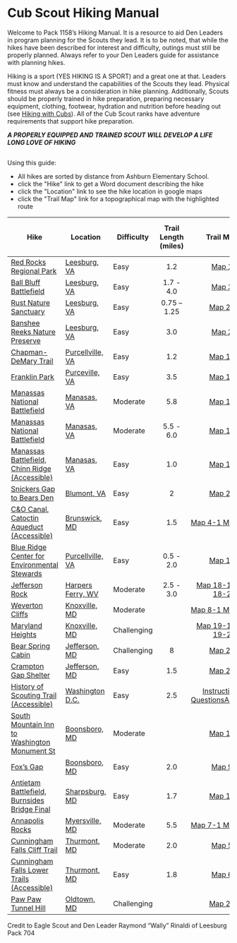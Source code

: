 # Cub Scout Hiking Manual
Welcome to Pack 1158’s Hiking Manual. It is a resource to aid Den Leaders in program planning for the Scouts they lead. It is to be noted, that while the hikes have been described for interest and difficulty, outings must still be properly planned. Always refer to your Den Leaders guide for assistance with planning hikes.

Hiking is a sport (YES HIKING IS A SPORT) and a great one at that. Leaders must know and understand the capabilities of the Scouts they lead. Physical fitness must always be a consideration in hike planning. Additionally, Scouts should be properly trained in hike preparation, preparing necessary equipment, clothing, footwear, hydration and nutrition before heading out (see [Hiking with Cubs](HIKING%20with%20CUBS.doc)). All of the Cub Scout ranks have adventure requirements that support hike preparation. 

***A PROPERLY EQUIPPED AND TRAINED SCOUT WILL DEVELOP A LIFE LONG LOVE OF HIKING***
##

Using this guide:
- All hikes are sorted by distance from Ashburn Elementary School.
- click the "Hike" link to get a Word document describing the hike
- click the "Location" link to see the hike location in google maps
- click the "Trail Map" link for a topographical map with the highlighted route

 Hike | Location | Difficulty | Trail Length (miles) | Trail Map | Distance from AES (miles) 
 ---- | ------ | ---------- | :----------: | :-------: | :---------------: 
[Red Rocks Regional Park](Red%20Rocks%20Hike1.docx)  |	[Leesburg, VA](https://goo.gl/maps/8cJeH6c84VEBmzQx5)  |	Easy |	1.2 |	[Map 1](RedRockMap1-1.pdf)	| 6.5
[Ball Bluff Battlefield](Balls%20Bluff%20Hike3.docx)|	[Leesburg, VA](https://goo.gl/maps/azUUyzDnhqj7PaUE7)|	Easy |	1.7 - 4.0	| [Map 3](Balls%20Bluff%20Map3-1.pdf) |	9
[Rust Nature Sanctuary](Rust%20Nature%20Sanctuary%20Hike%2024.docx)|	[Leesburg, VA](https://goo.gl/maps/Nhe11a2EFkFeD6Lj8)| 	Easy	|0.75 – 1.25  |	[Map 24](Rust%20Nature%20Sanctuary%20Map24-1.pdf)	| 11
[Banshee Reeks Nature Preserve](Banshee%20Reeks%20Hike2.docx)|	[Leesburg, VA](https://goo.gl/maps/BCDHZ4iGSeVgcQs66)|	Easy |	3.0|	[Map 2](Banshee%20Reeks%20Map2-1.jpg)|	14
[Chapman-DeMary Trail](Chapman%20Demary%20hike17.docx)|	[Purcellville, VA](https://goo.gl/maps/vN9e57YvkDqTVTTdA)|	Easy|1.2|		[Map 17](chapman-demary%20map%2017-1.pdf) |	18	
[	Franklin Park	](Franklin%20Park%20Hike10.docx)|	[	Purceville, VA	](	https://goo.gl/maps/w34EFDK7r8khkwBD7	)|	Easy	|	3.5	|	[Map	10	](Franklin%20Park%20Map10-1.PDF)|	22
[	Manassas National Battlefield](Manassas%20Battlefield%20Hike11.docx)|	[	Manasas, VA	](	https://goo.gl/maps/6ogTNwg6VwdNoFgD9	)|	Moderate	|	5.8	|	[Map	11	](Manassas%20Battlefield%20Map11-1.pdf)|24
[	Manassas National Battlefield	](Manassas%20Battlefield%20Hike12.docx)|	[	Manasas, VA	](	https://goo.gl/maps/6ogTNwg6VwdNoFgD9	)|	Moderate	|	5.5 - 6.0	|	[Map	12	](Manassas%20Battlefield%20Map11-1.pdf)|	24
[	Manassas Battlefield, Chinn Ridge (Accessible)	](Manassas%20Battlefield%20Hike13.docx)|	[	Manasas, VA	](	https://goo.gl/maps/6ogTNwg6VwdNoFgD9	)|	Easy	|	1.0	|	[Map	13	](Manassas%20Battlefield%20Map11-1.pdf)|	24
[	Snickers Gap to Bears Den	](Bears%20Den%20Hike%2022.docx)|	[	Blumont, VA	](	https://goo.gl/maps/kCJB2LmNn8C48Hkb9	)|	Easy	|	2	|	[Map	22	](Bears%20Den%20Map%2022-1.pdf)|	26
[	C&O Canal, Catoctin Aqueduct (Accessible)	](Catoctin%20Aqueduct%20Hike4.docx)|	[	Brunswick, MD  	](	https://goo.gl/maps/neBuhf3RjoRixKZK7	)|	Easy	|	1.5	|	[Map	4-1	](Catoctin%20Aqueduct%20Map4-1.pdf) [Map 4-2](Catoctin%20Aqueduct%20Map4-2.pdf)|	27
[	Blue Ridge Center for Environmental Stewards	](Blue%20Ridge%20Center%20hike16.docx)|	[	Purcellville, VA	](	https://goo.gl/maps/rchh8ifr3kr1ZmjG7	)|	Easy	|	0.5 - 2.0	|	[Map	16	](Blue%20Ridge%20Center%20map16-1.pdf)|	28
[	Jefferson Rock	](Harpers%20Ferry%20Jefferson%20Rock%20Hike18.docx)|	[	Harpers Ferry, WV	](	https://goo.gl/maps/jQ6cbm5XJYDzeV1v5	)|	Moderate	|2.5 - 3.0		|	[Map	18-1	](Harpers%20Ferry%20Jefferson%20Rock%20Map%2018-1.pdf) [Map 18-2](Harpers%20Ferry%20Jefferson%20Rock%20Map%2018-2.pdf)|	32
[	Weverton Cliffs	](Weverton%20Cliffs%20Hike8.docx)|	[	Knoxville, MD	](	https://goo.gl/maps/HSMoFX8aWzEf6jY1A	)|	Moderate	|		|	[Map	8-1	](Weverton%20Cliffs%20Map%208-1.pdf)[Map 8-2](Weverton%20Cliffs%20Hike8-1.pdf)|	32.4
[	Maryland Heights	](Maryland%20Heights%20Hike19.docx)|	[	Knoxville, MD 	](	https://goo.gl/maps/xHPMeuxrXqhfBkrXA	)|	Challenging	|		|	[Map	19-1	](Maryland%20Heights%20Map%2019-1.pdf)[Map 19-2](Maryland%20Heights%20Map%2019-2.pdf)|	33
[	Bear Spring Cabin	](Bear%20Spring%20Cabin%20Hike20.docx)|	[	Jefferson, MD	](	https://goo.gl/maps/eSrjZ9TdWZsqQvAcA	)|	Challenging	|	8	|	[Map	20	](Bear%20Spring%20Cabin%20Map%2020-1.pdf)|	34
[	Crampton Gap Shelter	](Crampton%20Gap%20Hike%2021.docx)|	[	Jefferson, MD	](	https://goo.gl/maps/eSrjZ9TdWZsqQvAcA	)|	Easy	|	1.5	|	[Map	21	](Bear%20Spring%20Cabin%20Map%2020-1.pdf)|	34
[	History of Scouting Trail (Accessible)	](HOST%20Hike23.docx)|	[	Washington D.C.	](	https://goo.gl/maps/e6cL99hArbCjfg4c9	)|	Easy	|	2.5	|	[Instructions		](HOST%20Instructions%20Hike%2023.docx)[Questions](HOST%20Questions%20Hike%2023.pdf)[Answers](HOST%20Answer%20Card%20Hike%2023.pdf)|	35
[	South Mountain Inn to Washington Monument St	](Washington%20Monument%20hike15.docx)|	[	Boonsboro, MD 	](	https://goo.gl/maps/tCKVXrbwT5vy4bTKA	)|	Moderate	|		|	[Map	15	](Washington%20Monument%20Map%2015-1.pdf)|	37.5
[	Fox’s Gap	](Fox_s%20gap%20hike9.docx)|	[	Boonsboro, MD 	](	https://goo.gl/maps/sVP9yTnAtZPg2VzMA	)|	Easy	|	2.0	|	[Map	9	](Foxs%20gap%20map9-1.pdf)|	38
[	Antietam Battlefield, Burnsides Bridge Final	](Antietam%20Hike14.docx)|	[	Sharpsburg, MD	](	https://goo.gl/maps/JP1VD1iXJkGL4WQv6	)|	Easy	|	1.7	|	[Map	14	](Antietam%20Battlefield%20Map%2014-1.pdf)|	43
[	Annapolis Rocks	](Annapolis%20Rock%20Hike7.docx)|	[	Myersville, MD 	](	https://goo.gl/maps/Z3kH8TYPjtvZTJAU7	)|	Moderate	|	5.5	|	[Map	7-1	](Annapolis%20Rock%20Map7-1.pdf)[Map 7-2](Annapolis%20Rock%20Supplement7-2.pdf)|	46
[	Cunningham Falls Cliff Trail	](Cunningham%20Hike5.docx)|	[	Thurmont, MD	](	https://goo.gl/maps/hPzCDxjnugVXiRZJ6	)|	Moderate	|	2.0	|	[Map	5	](Cunningham%20Map%205-1.pdf)|	50
[	Cunningham Falls Lower Trails (Accessible)	](Cunningham%20Hike6.docx)|	[	Thurmont, MD	](	https://goo.gl/maps/hPzCDxjnugVXiRZJ6	)|	Easy	|	1.8	|	[Map	6	](Cunningham%20Map%205-1.pdf)|	50
[	Paw Paw Tunnel Hill	](Paw%20Paw%20Tunnel%20Hike25.docx)|	[	Oldtown, MD 	](	https://goo.gl/maps/FJVAdgBmisTguTiQ6	)|	Challenging	|		|	[Map	25	](Paw%20Paw%20Tunnel%20Map%2025-1.pdf)|	83

Credit to Eagle Scout and Den Leader Raymond “Wally” Rinaldi of Leesburg Pack 704



